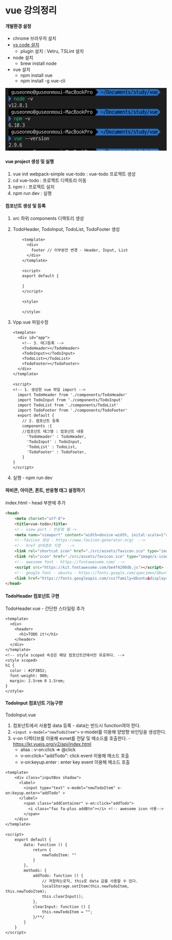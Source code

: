 # vue 강의정리

#### 개발환경 설정
- chrome 브라우저 설치
- [vs code 설치](https://code.visualstudio.com/) 
  - plugin 설치 : Vetru, TSLint 설치
- node 설치 
  - brew install node
- vue 설치 
  - npm install vue
  - npm install -g vue-cli

![설치확인](./image/설치확인.png)

#### vue project 생성 및 실행
1. vue init webpack-simple vue-todo : vue-todo 프로젝트 생성
2. cd vue-todo : 프로젝트 디렉토리 이동
3. npm i : 프로젝트 설치
4. npm run dev : 실행

#### 컴포넌트 생성 및 등록
1. src 하위 components 디렉토리 생성
2. TodoHeader, TodoInput, TodoList, TodoFooter 생성

    ````vue
        <template>
          <div>
            footer // 이부분만 변경 - Header, Input, List
          </div>
        </template>
        
        <script>
        export default {
        
        }
        </script>
        
        <style>
        
        </style>
    ````
3. Vpp.vue 파일수정
    ````vue
    <template>
      <div id="app">
        <!-- 3. 태그등록 -->
        <TodoHeader></TodoHeader>
        <TodoInput></TodoInput>
        <TodoList></TodoList>
        <TodoFooter></TodoFooter>
      </div>
    </template>
    
    <script>
    <!-- 1. 생성한 vue 파일 import -->
      import TodoHeader from './components/TodoHeader'
      import TodoInput from './components/TodoInput'
      import TodoList from './components/TodoList'
      import TodoFooter from './components/TodoFooter'
      export default {
        // 2. 컴포넌트 등록
        components :{
        //컴포넌트 태그명 : 컴포넌트 내용
          'TodoHeader' : TodoHeader,
          'TodoInput' : TodoInput,
          'TodoList' : TodoList,
          'TodoFooter' : TodoFooter,
        }
    }
    </script>
    ````
4. 실행 - npm run dev   

#### 파비콘, 아이콘, 폰트, 반응형 태그 설정하기
index.html - head 부분에 추가
```html
<head>
	<meta charset="utf-8">
	<title>vue-todo</title>
	<!-- view port : 반응형 웹-->
	<meta name="viewport" content="width=device-width, inital-scale=1">
	<!--favicon 생성 - https://www.favicon-generator.org/  -->
	<!-- href 상대경로 지정	-->
	<link rel="shortcut icon" href="./src/assets/favicon.ico" type="image/x-icon">
	<link rel="icon" href="./src/assets/favicon.ico" type="image/x-icon">
	<!-- awesome font - https://fontawesome.com/ -->
	<script src="https://kit.fontawesome.com/be4f4200db.js"></script>
	<!-- google font - ubuntu - https://fonts.google.com/specimen/Ubuntu -->
	<link href="https://fonts.googleapis.com/css?family=Ubuntu&display=swap" rel="stylesheet">
</head>
```

#### TodoHeader 컴포넌트 구현
TodoHeader.vue - 간단한 스타일링 추가
```vue
<template>
  <div>
    <header>
      <h1>TODO it!</h1> 
    </header>
  </div>
</template>
<!-- style scoped 속성은 해당 컴포넌트안에서만 유효하다. -->
<style scoped>
h1 {
  color : #2F3B52;
  font-weight: 900;
  margin: 2.5rem 0 1.5rem;
}
</style>
```

#### TodoInput 컴포넌트 기능구햔
TodoInput.vue
1. 컴포넌트에서 사용할 data 등록 - data는 반드시 function여야 한다. 
2. `<input v-model="newTodoItem">`   v-model를 이용해 양방향 바인딩을 생성한다.
3. v-on 디렉티브를 이용해 evnet를 전달 및 메소드를 호출한다. - https://kr.vuejs.org/v2/api/index.html
    - alias : v-on:click => @click
    - v-on:click="addTodo": click event 이용해 메소드 호출
    - v-on:keyup.enter : enter key event  이용해 메소드 호출
```vue
<template>
    <div class="inputBox shadow">
      <label>
        <input type="text" v-model="newTodoItem" v-on:keyup.enter="addTodo" >
      </label>      
        <span class="addContainer" v-on:click="addTodo">
          <i class="fas fa-plus addBtn"></i> <!-- awesome icon 사용-->
        </span>
    </div>
</template>

<script>
	export default {
		data: function () {
			return {
				newTodoItem: ""
			}
		},
		methods: {
			addTodo: function () {
				// 저장하는로직, this로 data 값을 사용할 수 있다.
				localStorage.setItem(this.newTodoItem, this.newTodoItem);
				this.clearInput();
			},
			clearInput: function () {
				this.newTodoItem = "";
			}/**/
		}
	}
</script>

```